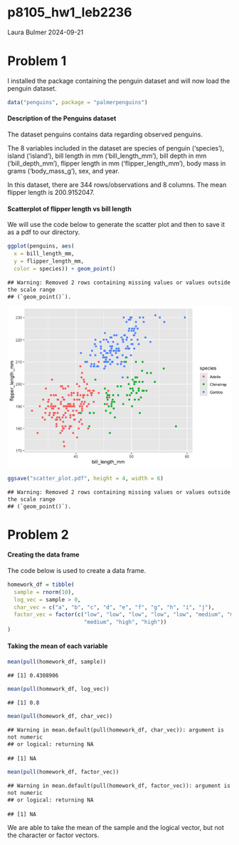 p8105_hw1_leb2236
================
Laura Bulmer
2024-09-21

# Problem 1

I installed the package containing the penguin dataset and will now load
the penguin dataset.

``` r
data("penguins", package = "palmerpenguins")
```

#### Description of the Penguins dataset

The dataset penguins contains data regarding observed penguins.

The 8 variables included in the dataset are species of penguin
(‘species’), island (‘island’), bill length in mm (‘bill_length_mm’),
bill depth in mm (‘bill_depth_mm’), flipper length in mm
(‘flipper_length_mm’), body mass in grams (‘body_mass_g’), sex, and
year.

In this dataset, there are 344 rows/observations and 8 columns. The mean
flipper length is 200.9152047.

#### Scatterplot of flipper length vs bill length

We will use the code below to generate the scatter plot and then to save
it as a pdf to our directory.

``` r
ggplot(penguins, aes(
  x = bill_length_mm, 
  y = flipper_length_mm,
  color = species)) + geom_point()
```

    ## Warning: Removed 2 rows containing missing values or values outside the scale range
    ## (`geom_point()`).

![](p8105_hw1_leb2236_files/figure-gfm/creating%20and%20saving%20plot-1.png)<!-- -->

``` r
ggsave("scatter_plot.pdf", height = 4, width = 6)
```

    ## Warning: Removed 2 rows containing missing values or values outside the scale range
    ## (`geom_point()`).

# Problem 2

#### Creating the data frame

The code below is used to create a data frame.

``` r
homework_df = tibble(
  sample = rnorm(10),
  log_vec = sample > 0,
  char_vec = c("a", "b", "c", "d", "e", "f", "g", "h", "i", "j"),
  factor_vec = factor(c("low", "low", "low", "low", "low", "medium", "medium",
                        "medium", "high", "high"))
)
```

#### Taking the mean of each variable

``` r
mean(pull(homework_df, sample))
```

    ## [1] 0.4308906

``` r
mean(pull(homework_df, log_vec))
```

    ## [1] 0.8

``` r
mean(pull(homework_df, char_vec))
```

    ## Warning in mean.default(pull(homework_df, char_vec)): argument is not numeric
    ## or logical: returning NA

    ## [1] NA

``` r
mean(pull(homework_df, factor_vec))
```

    ## Warning in mean.default(pull(homework_df, factor_vec)): argument is not numeric
    ## or logical: returning NA

    ## [1] NA

We are able to take the mean of the sample and the logical vector, but
not the character or factor vectors.

